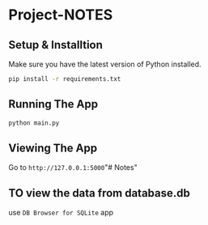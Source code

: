 # Project-NOTES
## Setup & Installtion

Make sure you have the latest version of Python installed.

```bash
pip install -r requirements.txt
```

## Running The App

```bash
python main.py
```

## Viewing The App

Go to `http://127.0.0.1:5000`"# Notes" 

## TO view the data from database.db

use ```DB Browser for SQLite``` app
